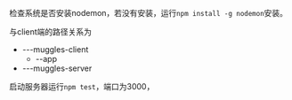 检查系统是否安装nodemon，若没有安装，运行`npm install -g nodemon`安装。


与client端的路径关系为
- ---muggles-client
    - --app
- ---muggles-server

启动服务器运行`npm test`，端口为3000，
